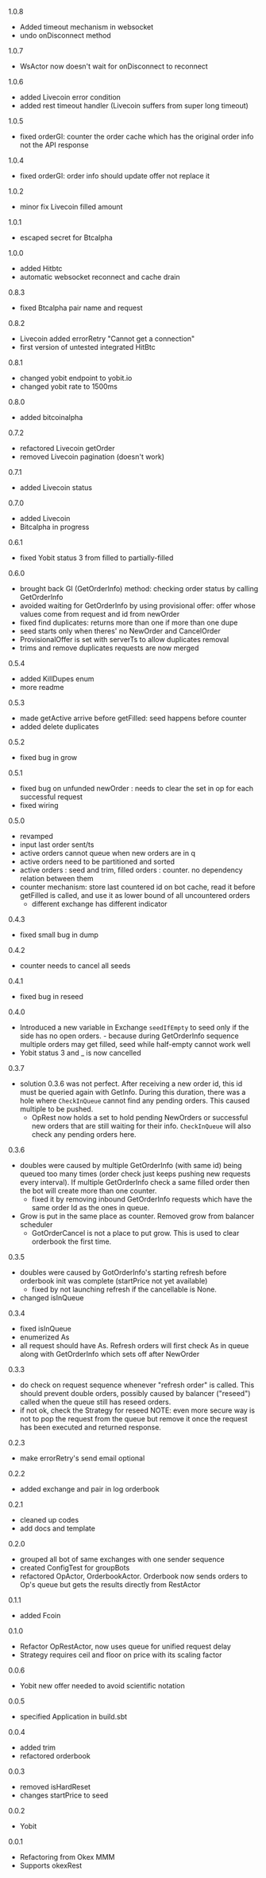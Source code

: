 1.0.8
- Added timeout mechanism in websocket
- undo onDisconnect method

1.0.7
- WsActor now doesn't wait for onDisconnect to reconnect

1.0.6
- added Livecoin error condition
- added rest timeout handler (Livecoin suffers from super long timeout)

1.0.5
- fixed orderGI: counter the order cache which has the original order info not the API response

1.0.4
- fixed orderGI: order info should update offer not replace it

1.0.2
- minor fix Livecoin filled amount

1.0.1
- escaped secret for Btcalpha

1.0.0
- added Hitbtc
- automatic websocket reconnect and cache drain

0.8.3
- fixed Btcalpha pair name and request

0.8.2
- Livecoin added errorRetry "Cannot get a connection"
- first version of untested integrated HitBtc

0.8.1
- changed yobit endpoint to yobit.io
- changed yobit rate to 1500ms

0.8.0
- added bitcoinalpha

0.7.2
- refactored Livecoin getOrder
- removed Livecoin pagination (doesn't work)

0.7.1
- added Livecoin status

0.7.0
- added Livecoin
- Bitcalpha in progress

0.6.1
- fixed Yobit status 3 from filled to partially-filled

0.6.0
- brought back GI (GetOrderInfo) method: checking order status by calling GetOrderInfo
- avoided waiting for GetOrderInfo by using provisional offer: offer whose values come from request and id from newOrder
- fixed find duplicates: returns more than one if more than one dupe
- seed starts only when theres' no NewOrder and CancelOrder
- ProvisionalOffer is set with serverTs to allow duplicates removal
- trims and remove duplicates requests are now merged

0.5.4
- added KillDupes enum
- more readme

0.5.3
- made getActive arrive before getFilled: seed happens before counter
- added delete duplicates

0.5.2
- fixed bug in grow

0.5.1
- fixed bug on unfunded newOrder : needs to clear the set in op for each successful request
- fixed wiring

0.5.0
- revamped
- input last order sent/ts
- active orders cannot queue when new orders are in q
- active orders need to be partitioned and sorted
- active orders : seed and trim, filled orders : counter. no dependency relation between them
- counter mechanism: store last countered id on bot cache, read it before getFilled is called, and use it as lower bound of all uncountered orders
    - different exchange has different indicator

0.4.3
- fixed small bug in dump

0.4.2
- counter needs to cancel all seeds

0.4.1
- fixed bug in reseed

0.4.0
- Introduced a new variable in Exchange `seedIfEmpty` to seed only if the side has no open orders.
      - because during GetOrderInfo sequence multiple orders may get filled, seed while half-empty cannot work well
- Yobit status 3 and _ is now cancelled

0.3.7
- solution 0.3.6 was not perfect. After receiving a new order id, this id must be queried again with GetInfo. During this duration, there was a hole where `CheckInQueue` cannot find any pending orders. This caused multiple to be pushed.
    - OpRest now holds a set to hold pending NewOrders or successful new orders that are still waiting for their info. `CheckInQueue` will also check any pending orders here.

0.3.6
- doubles were caused by multiple GetOrderInfo (with same id) being queued too many times (order check just keeps pushing new requests every interval). If multiple GetOrderInfo check a same filled order then the bot will create more than one counter.
    - fixed it by removing inbound GetOrderInfo requests which have the same order Id as the ones in queue.
- Grow is put in the same place as counter. Removed grow from balancer scheduler
    - GotOrderCancel is not a place to put grow. This is used to clear orderbook the first time.

0.3.5
- doubles were caused by GotOrderInfo's starting refresh before orderbook init was complete (startPrice not yet available)
    - fixed by not launching refresh if the cancellable is None.
- changed isInQueue

0.3.4
- fixed isInQueue
- enumerized As
- all request should have As. Refresh orders will first check As in queue along with GetOrderInfo which sets off after NewOrder

0.3.3
- do check on request sequence whenever "refresh order" is called. This should prevent double orders, possibly caused by balancer ("reseed") called when the queue still has reseed orders.
- if not ok, check the Strategy for reseed
NOTE: even more secure way is not to pop the request from the queue but remove it once the request has been executed and returned response.

0.2.3
- make errorRetry's send email optional

0.2.2
- added exchange and pair in log orderbook

0.2.1
- cleaned up codes
- add docs and template

0.2.0
- grouped all bot of same exchanges with one sender sequence
- created ConfigTest for groupBots
- refactored OpActor, OrderbookActor. Orderbook now sends orders to Op's queue but gets the results directly from RestActor

0.1.1
- added Fcoin

0.1.0
- Refactor OpRestActor, now uses queue for unified request delay
- Strategy requires ceil and floor on price with its scaling factor

0.0.6
- Yobit new offer needed to avoid scientific notation

0.0.5
- specified Application in build.sbt

0.0.4
- added trim
- refactored orderbook

0.0.3
- removed isHardReset
- changes startPrice to seed

0.0.2
- Yobit

0.0.1
- Refactoring from Okex MMM
- Supports okexRest
